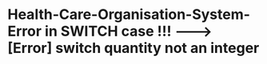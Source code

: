 # Health-Care-Organisation-System- Error in SWITCH case !!! ---> [Error] switch quantity not an integer
